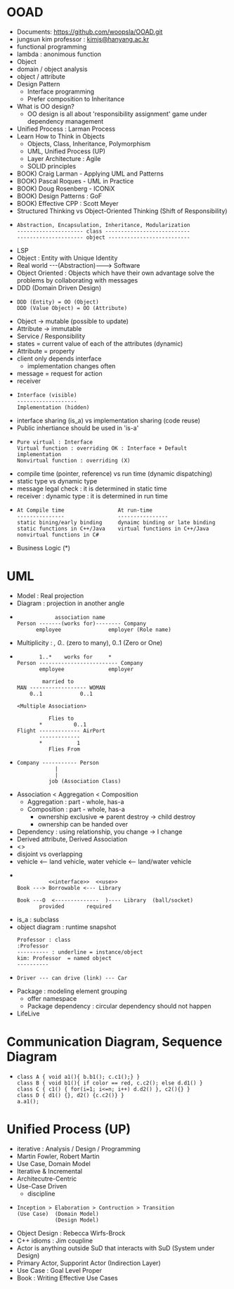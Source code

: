 # OOAD
* Documents: https://github.com/woopsla/OOAD.git
* jungsun kim professor : kimjs@hanyang.ac.kr
* functional programming
* lambda : anonimous function
* Object
* domain / object analysis
* object / attribute
* Design Pattern  
  * Interface programming
  * Prefer composition to Inheritance
* What is OO design?
  * OO design is all about 'responsibility assignment' game under dependency management
* Unified Process : Larman Process
* Learn How to Think in Objects
  * Objects, Class, Inheritance, Polymorphism
  * UML, Unified Process (UP)
  * Layer Architecture : Agile
  * SOLID principles
* BOOK) Craig Larman - Applying UML and Patterns
* BOOK) Pascal Roques - UML in Practice
* BOOK) Doug Rosenberg - ICONiX
* BOOK) Design Patterns : GoF
* BOOK) Effective CPP : Scott Meyer
* Structured Thinking vs Object-Oriented Thinking (Shift of Responsibility)
* ```
  Abstraction, Encapsulation, Inheritance, Modularization
  --------------------- class ---------------------------
  --------------------- object --------------------------
  ```
* LSP
* Object : Entity with Unique Identity
* Real world ---(Abstraction)---> Software
* Object Oriented : Objects which have their own advantage solve the problems by collaborating with messages
* DDD (Domain Driven Design)
* ``` 
  DDD (Entity) = OO (Object)
  DDD (Value Object) = OO (Attribute)
  ```
* Object -> mutable (possible to update)
* Attribute -> immutable
* Service / Responsibility
* states = current value of each of the attributes (dynamic)
* Attribute = property
* client only depends interface
  * implementation changes often
* message = request for action
* receiver
* ```
  Interface (visible)
  -------------------
  Implementation (hidden)
  ```
* interface sharing (is_a) vs implementation sharing (code reuse)
* Public inhertiance should be used in 'is-a'
* ```
  Pure virtual : Interface
  Virtual function : overriding OK : Interface + Default implementation
  Nonvirtual function : overriding (X)
  ```
* compile time (pointer, reference) vs run time (dynamic dispatching)
 * static type vs dynamic type 
* message legal check : it is determined in static time
* receiver : dynamic type : it is determined in run time
* ```
  At Compile time                 At run-time
  ---------------                 ----------------
  static bining/early binding     dynaimc binding or late binding
  static functions in C++/Java    virtual functions in C++/Java
  nonvirtual functions in C#
  ```
* Business Logic (*)
# UML
* Model : Real projection
* Diagram : projection in another angle
* ```
              association name
  Person -------(works for)-------- Company
        employee               employer (Role name)
  ```
* Multiplicity : *, 0..* (zero to many), 0..1 (Zero or One)
* ```
         1..*    works for     *
  Person ------------------------- Company
         employee              employer
  ```
  ```
          married to
  MAN ------------------ WOMAN
      0..1            0..1

  <Multiple Association>

            Flies to
         *          0..1
  Flight ------------- AirPort
         -------------
         *           1
            Flies From
  ```
* ```
  Company ----------- Person
              |
              |
            job (Association Class)
  ```
* Association < Aggregation < Composition
  * Aggregation : part - whole, has-a
  * Composition : part - whole, has-a
    * ownership exclusive => parent destroy -> child destroy
    * ownership can be handed over
* Dependency : using relationship, you change -> I change
* Derived attribute, Derived Association
* <<permit>>
* disjoint vs overlapping
* vehicle <-- land vehicle, water vehicle <-- land/water vehicle
* ```
                       
            <<interface>>  <<use>>
  Book ---> Borrowable <--- Library

  Book ---O  <--------------  )---- Library  (ball/socket)
         provided       required
  ```
* is_a : subclass
* object diagram : runtime snapshot
  ```
  Professor : class
  :Professor
  ---------- : underline = instance/object
  kim: Professor  = named object
  ----------
  ```
* ```
  Driver --- can drive (link) --- Car
* Package : modeling element grouping
  * offer namespace
  * Package dependency : circular dependency should not happen
* LifeLive
# Communication Diagram, Sequence Diagram
* ```
  class A { void a1(){ b.b1(); c.c1();} }
  class B { void b1(){ if color == red, c.c2(); else d.d1() }
  class C { c1() { for(i=1; i<=n; i++) d.d2() }, c2(){} }
  class D { d1() {}, d2() {c.c2()} }
  a.a1();

  ```
# Unified Process (UP)
* iterative : Analysis / Design / Programming
* Martin Fowler, Robert Martin
* Use Case, Domain Model
* Iterative & Incremental
* Architecutre-Centric
* Use-Case Driven
  * discipline
* ```
  Inception > Elaboration > Contruction > Transition
  (Use Case)  (Domain Model)
              (Design Model)
  ```
* Object Design : Rebecca Wirfs-Brock
* C++ idioms : Jim coupline
* Actor is anything outside SuD that interacts with SuD (System under Design)
* Primary Actor, Supporint Actor (Indirection Layer)
* Use Case : Goal Level Proper
* Book : Writing Effective Use Cases
